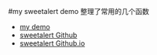 #my sweetalert demo
整理了常用的几个函数    

* [my demo](http://wangmoumei.github.io/sweetalert)       
* [sweetalert Github](https://github.com/t4t5/sweetalert)     
* [sweetalert Github.io](http://t4t5.github.io/sweetalert/)     
